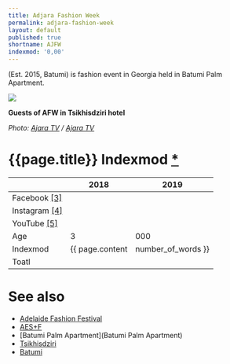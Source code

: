 ```yaml
---
title: Adjara Fashion Week
permalink: adjara-fashion-week
layout: default
published: true
shortname: AJFW
indexmod: '0,00'
---
```


(Est. 2015, Batumi) is fashion event in Georgia held in Batumi Palm Apartment.

![](http://ajaratv.ge/files/photos/Sainformacio/V-ACHARA%20FESHEN%20VIKI%20%20CHRA%203.xmp.mpg_20170724_180654.690.jpg)

**Guests of AFW in Tsikhisdziri hotel**

*Photo: [Ajara TV](http://ajaratv.ge/news/en/17964/ajara-fashion-week.html) / [Ajara TV](http://ajaratv.ge/news/en/17964/ajara-fashion-week.html)*

# {{page.title}} Indexmod [*](indexmod)

||2018|2019|
|-|-|-|
|Facebook <span id="a3">[\[3\]](#f3)</span>|||
|Instagram <span id="a4">[\[4\]](#f4)</span>|||
|YouTube <span id="a5">[\[5\]](#f5)</span>|||
|Age|3|000|
|Indexmod|{{ page.content | number_of_words }}||
|Toatl|||

# See also

+ [Adelaide Fashion Festival](adelaide-fashion-festival)
+ [AES+F](aes+f)
+ [Batumi Palm Apartment](Batumi Palm Apartment)
+ [Tsikhisdziri](Tsikhisdziri)
+ [Batumi](Batumi)
